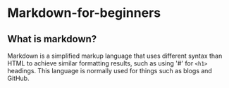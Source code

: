 # Markdown-for-beginners

## What is markdown?

Markdown is a simplified markup language that uses different syntax than HTML to achieve similar formatting results, such as using \'#' for ```<h1>``` headings. This language is normally used for things such as blogs and GitHub.



